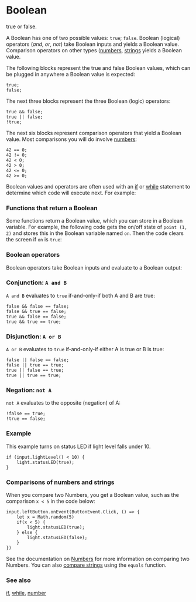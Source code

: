 # Boolean

true or false.

A Boolean has one of two possible values: `true`; `false`.  Boolean (logical) operators (*and*, *or*, *not*) take Boolean inputs and yields a Boolean value. Comparison operators on other types ([numbers](/reference/types/number), [strings](/reference/types/string) yields a Boolean value.

The following blocks represent the true and false Boolean values, which can be plugged in anywhere a Boolean value is expected:

```blocks
true;
false;
```

The next three blocks represent the three Boolean (logic) operators:

```blocks
true && false;
true || false;
!true;
```

The next six blocks represent comparison operators that yield a Boolean value. Most comparisons you will do involve [numbers](/reference/types/number):

```blocks
42 == 0;
42 != 0;
42 < 0;
42 > 0;
42 <= 0;
42 >= 0;
```

Boolean values and operators are often used with an [if](/blocks/logic/if) or [while](/blocks/loops/while) statement to determine which code will execute next. For example:

### Functions that return a Boolean

Some functions return a Boolean value, which you can store in a Boolean variable. For example, the following code gets the on/off state of `point (1, 2)` and stores this in the Boolean variable named `on`. Then the code clears the screen if `on` is `true`:

### Boolean operators

Boolean operators take Boolean inputs and evaluate to a Boolean output:

### Conjunction: `A and B`

`A and B` evaluates to `true` if-and-only-if both A and B are true:

```blocks
false && false == false;
false && true == false;
true && false == false;
true && true == true;
```

### Disjunction: `A or B`

`A or B` evaluates to `true` if-and-only-if either A is true or B is true:

```blocks
false || false == false;
false || true == true;
true || false == true;
true || true == true;
```

### Negation: `not A`

`not A` evaluates to the opposite (negation) of A:

```blocks
!false == true;
!true == false;
```

### Example

This example turns on status LED if light level falls under 10.

```blocks
if (input.lightLevel() < 10) {
    light.statusLED(true);
}
```

### Comparisons of numbers and strings

When you compare two Numbers, you get a Boolean value, such as the comparison `x < 5` in the code below:

```blocks
input.leftButton.onEvent(ButtonEvent.Click, () => {
    let x = Math.random(5)
    if(x < 5) {
        light.statusLED(true);
    } else { 
        light.statusLED(false);
    }
})
```

See the documentation on [Numbers](/reference/types/number) for more information on comparing two Numbers. You can also [compare strings](/reference/types/string-functions) using the `equals` function.

### See also

[if](/blocks/logic/if), [while](/blocks/loops/while), [number](/reference/types/number)

